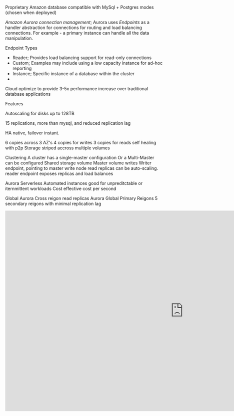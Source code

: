 Proprietary Amazon database compatible with MySql + Postgres modes (chosen when deployed)

*Amazon Aurora connection management*; Aurora uses *Endpoints* as a handler abstraction for connections for routing and load balancing connections. For example - a primary instance can handle all the data manipulation.

Endpoint Types
-	Reader; Provides load balancing support for read-only connections
-	Custom; Examples may include using a low capacity instance for ad-hoc reporting
-	Instance; Specific instance of a database within the cluster
-	
Cloud optimize to provide 3-5x performance increase over traditional database applications

Features

Autoscaling for disks up to 128TB

15 replications, more than mysql, and reduced replication lag

HA native, failover instant.

6 copies across 3 AZ's
	4 copies for writes
	3 copies for reads
	self healing with p2p
	Storage striped accross multiple volumes
	
Clustering
	A cluster has a single-master configuration
	Or a Multi-Master can be configured
	Shared storage volume
	Master volume writes
	Writer endpoint, pointing to master write node
	read replicas can be auto-scaling.
	reader endpoint exposes replicas and load balances

Aurora Serverless
	Automated instances
	good for unpreditctable or iternmittent workloads
	Cost effective cost per second
	
Global Aurora
	Cross reigon read replicas
	Aurora Global
		Primary Reigons
		5 secondary reigons with minimal replication lag

<iframe width="1138" height="640" src="https://www.youtube.com/embed/iwS1h7rLNBQ" title="YouTube video player" frameborder="0" allow="accelerometer; autoplay; clipboard-write; encrypted-media; gyroscope; picture-in-picture" allowfullscreen></iframe>

